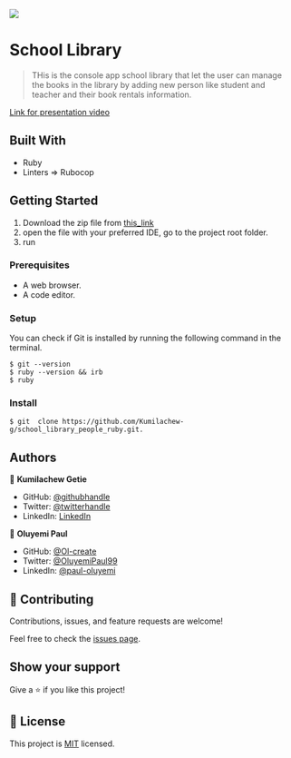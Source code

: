 ![](https://img.shields.io/badge/Microverse-blueviolet)

# School Library

> THis is the console app school library that let the user can manage the books in the library by adding new person like student and teacher and their book rentals information.

[Link for presentation video](https://drive.google.com/file/d/12eRAhOSMyqIQRY9jOxehz_Q9dsMz_9N4/view)

## Built With

- Ruby
- Linters => Rubocop

## Getting Started

1.  Download the zip file from [this_link](https://github.com/Kumilachew-g/school_library_people_ruby.git)
2.  open the file with your preferred IDE, go to the project root folder.
3.  run

### Prerequisites

- A web browser.
- A code editor.

### Setup

You can check if Git is installed by running the following command in the terminal.

```
$ git --version
$ ruby --version && irb
$ ruby
```

### Install

```
$ git  clone https://github.com/Kumilachew-g/school_library_people_ruby.git.

```

## Authors

👤 **Kumilachew Getie**

- GitHub: [@githubhandle](https://github.com/Kumilachew-g/)
- Twitter: [@twitterhandle](https://twitter.com/Getie_Haddis)
- LinkedIn: [LinkedIn](https://www.linkedin.com/in/kumilachew-getie-0356bb157/)

👤 **Oluyemi Paul**

- GitHub: [@Ol-create](https://www.github.com/Ol-create)
- Twitter: [@OluyemiPaul99](https://twitter.com/OluyemiPaul99)
- LinkedIn: [@paul-oluyemi](https://linkedin.com/in/paul-oluyemi)

## 🤝 Contributing

Contributions, issues, and feature requests are welcome!

Feel free to check the [issues page](../../issues/).

## Show your support

Give a ⭐️ if you like this project!

## 📝 License

This project is [MIT](./LICENSE) licensed.
